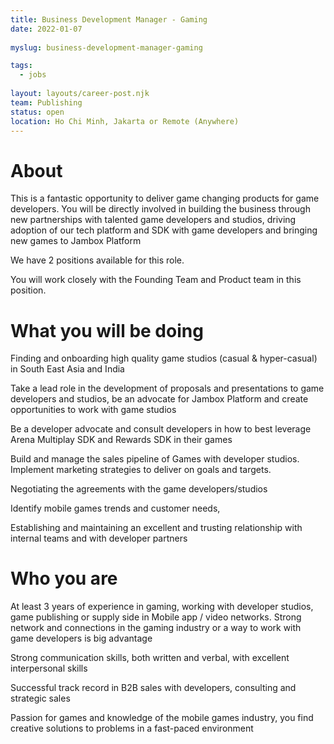 ```yaml
---
title: Business Development Manager - Gaming
date: 2022-01-07
 
myslug: business-development-manager-gaming

tags: 
  - jobs
  
layout: layouts/career-post.njk
team: Publishing
status: open
location: Ho Chi Minh, Jakarta or Remote (Anywhere)
---
```


# About

This is a fantastic opportunity to deliver game changing products for game developers. You will be directly involved in building the business through new partnerships with talented game developers and studios, driving adoption of our tech platform and SDK with game developers and bringing new games to Jambox Platform

We have 2 positions available for this role.

You will work closely with the Founding Team and Product team in this position.

# What you will be doing

Finding and onboarding high quality game studios (casual & hyper-casual) in South East Asia and India 

Take a lead role in the development of proposals and presentations to game developers and studios, be an advocate for Jambox Platform and create opportunities to work with game studios

Be a developer advocate and consult developers in how to best leverage Arena Multiplay SDK and Rewards SDK in their games

Build and manage the sales pipeline of Games with developer studios. Implement marketing strategies to deliver on goals and targets.

Negotiating the agreements with the game developers/studios

Identify mobile games trends and customer needs, 

Establishing and maintaining an excellent and trusting relationship with internal teams and with developer partners
# Who you are

At least 3 years of experience in gaming, working with developer studios, game publishing or supply side  in Mobile app / video networks. Strong network and connections in the gaming industry or a way to work with game developers is big advantage

Strong communication skills, both written and verbal, with excellent interpersonal skills

Successful track record in B2B sales with developers, consulting and strategic sales

Passion for games and knowledge of the mobile games industry, you find creative solutions to problems in a fast-paced environment